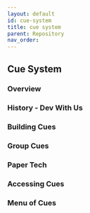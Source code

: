 ```yaml
---
layout: default
id: cue-system
title: cue system
parent: Repository
nav_order: 
---
```


## Cue System
### Overview
### History - Dev With Us
### Building Cues
### Group Cues
### Paper Tech
### Accessing Cues
### Menu of Cues

